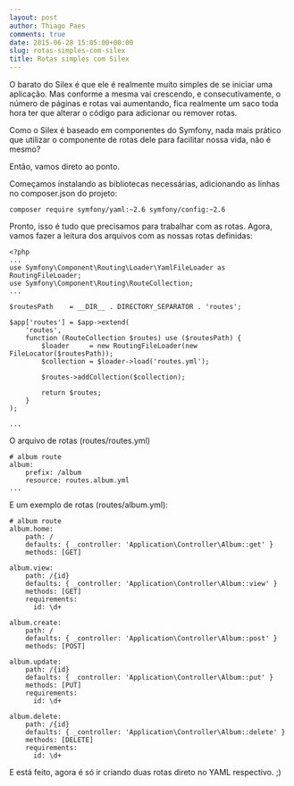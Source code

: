 ```yaml
---
layout: post
author: Thiago Paes
comments: true
date: 2015-06-28 15:05:00+00:00
slug: rotas-simples-com-silex
title: Rotas simples com Silex
---
```

O barato do Silex é que ele é realmente muito simples de se iniciar uma aplicação. Mas conforme a mesma vai crescendo,
e consecutivamente, o número de páginas e rotas vai aumentando, fica realmente um saco toda hora ter que alterar o
código para adicionar ou remover rotas.

Como o Silex é baseado em componentes do Symfony, nada mais prático que utilizar o componente de rotas dele para
facilitar nossa vida, não é mesmo?

Então, vamos direto ao ponto.

Começamos instalando as bibliotecas necessárias, adicionando as linhas no composer.json do projeto:

```
composer require symfony/yaml:~2.6 symfony/config:~2.6
```

Pronto, isso é tudo que precisamos para trabalhar com as rotas.
Agora, vamos fazer a leitura dos arquivos com as nossas rotas definidas:

```
<?php
...
use Symfony\Component\Routing\Loader\YamlFileLoader as RoutingFileLoader;
use Symfony\Component\Routing\RouteCollection;
...

$routesPath    = __DIR__ . DIRECTORY_SEPARATOR . 'routes';

$app['routes'] = $app->extend(
    'routes',
    function (RouteCollection $routes) use ($routesPath) {
        $loader     = new RoutingFileLoader(new FileLocator($routesPath));
        $collection = $loader->load('routes.yml');

        $routes->addCollection($collection);

        return $routes;
    }
);

...
```

O arquivo de rotas (routes/routes.yml)

```
# album route
album:
    prefix: /album
    resource: routes.album.yml
...
```

E um exemplo de rotas (routes/album.yml):

```
# album route
album.home:
    path: /
    defaults: { _controller: 'Application\Controller\Album::get' }
    methods: [GET]

album.view:
    path: /{id}
    defaults: { _controller: 'Application\Controller\Album::view' }
    methods: [GET]
    requirements:
      id: \d+

album.create:
    path: /
    defaults: { _controller: 'Application\Controller\Album::post' }
    methods: [POST]

album.update:
    path: /{id}
    defaults: { _controller: 'Application\Controller\Album::put' }
    methods: [PUT]
    requirements:
      id: \d+

album.delete:
    path: /{id}
    defaults: { _controller: 'Application\Controller\Album::delete' }
    methods: [DELETE]
    requirements:
      id: \d+
```

E está feito, agora é só ir criando duas rotas direto no YAML respectivo. ;)